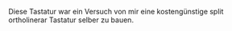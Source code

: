 Diese Tastatur war ein Versuch von mir eine kostengünstige split ortholinerar Tastatur selber zu bauen.
